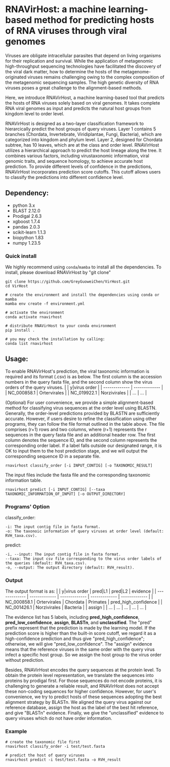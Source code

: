 # RNAVirHost: a machine learning-based method for predicting hosts of RNA viruses through viral genomes



Viruses are obligate intracellular parasites that depend on living organisms for their replication and survival. While the application of metagenomic high-throughput sequencing technologies have facilitated the discovery of the viral dark matter, how to determine the hosts of the metagenome-originated viruses remains challenging owing to the complex composition of the metagenomic sequencing samples. The high genetic diversity of RNA viruses poses a great challenge to the alignment-based methods.

Here, we introduce RNAVirHost, a machine learning-based tool that predicts the hosts of RNA viruses solely based on viral genomes. It takes complete RNA viral genomes as input and predicts the natural host groups from kingdom level to order level. 

RNAVirHost is designed as a two-layer classification framework to hierarcically predict the host groups of query viruses. Layer 1 contains 5 branches (Chordata, Invertebrate, Viridiplantae, Fungi, Bacteria), which are categorized into kingdom and phylum level. Layer 2, designed for Chordata subtree, has 10 leaves, which are at the class and order level. RNAVirHost utilizes a hierarchical approach to predict the host lineage along the tree. It combines various factors, including virustaxonomic information, viral genomic traits, and sequence homology, to achieve accurate host prediction. To provide different levels of confidence in the predictions, RNAVirHost incorporates prediction score cutoffs. This cutoff allows users to classify the predictions into different confidence level.

## Dependency:
* python 3.x
* BLAST 2.12.0
* Prodigal 2.6.3
* xgboost 1.7.4
* pandas 2.0.3
* scikit-learn 1.1.3
* biopython 1.83
* numpy 1.23.5

### Quick install
We highly recommend using `conda`/`mamba` to install all the dependencies. To install, please download RNAVirHost by "git clone"
```
git clone https://github.com/GreyGuoweiChen/VirHost.git
cd VirHost

# create the environment and install the dependencies using conda or mamba
mamba env create -f environment.yml

# activate the environment
conda activate rnavirhost

# distribute RNAVirHost to your conda environment
pip install .

# you may check the installation by calling:
conda list rnavirhost
```


## Usage:
To enable RNAVirHost's prediction, the viral taxonomic information is required and its format (.csv) is as below. The first column is the accession numbers in the query fasta file, and the second column show the virus orders of the query viruses.
|   | y\|virus order |
| ------------- | ------------- |
| NC_000858.1 | Ortervirales  |
| NC_019922.1  | Norzivirales  |
| ...  | ...  |

(Optional) For user convenience, we provide a simple alignment-based method for classifying virus sequences at the order level using BLASTN. Generally, the order-level predictions provided by BLASTN are sufficiently accurate. However, if users desire to refine the classification using other programs, they can follow the file format outlined in the table above. The file comprises (r+1) rows and two columns, where (r+1) represents the r sequences in the query fasta file and an additional header row. The first column denotes the sequence ID, and the second column represents the corresponding order label. If a label falls outside our designated range, it is OK to input them to the host prediction stage, and we will output the corresponding sequence ID in a separate file.
```
rnavirhost classify_order [-i INPUT_CONTIG] [-o TAXONOMIC_RESULT]
```

The input files include the fasta file and the corresponding taxonomic information table.
```
rnavirhost predict [-i INPUT_CONTIG] [--taxa TAXONOMIC_INFORMATION_OF_INPUT] [-o OUTPUT_DIRECTORY]
```

### Programs' Option
classify_order:
```
-i: The input contig file in fasta format.
-o: The taxonoic information of query viruses at order level (default: RVH_taxa.csv).
```

predict:
```
-i, --input: The input contig file in fasta format.
--taxa: The input csv file corresponding to the virus order labels of the queries (default: RVH_taxa.csv).
-o, --output: The output directory (default: RVH_result).
```

### Output
The output format is as:
|   | y\|virus order | pred\|L1 | pred\|L2 | evidence |
| ------------- | ------------- | ------------- | ------------- | ------------- |
| NC_000858.1 | Ortervirales  | Chordata | Primates | pred_high_confidence |
| NC_001426.1  | Norzivirales  | Bacteria |  | assign |
| ...  | ...  | ...  | ...  | ...  |

The evidence list has 5 labels, including **pred_high_confidence**, **pred_low_confidence**, **assign**, **BLASTn**, and **unclassified**. The "pred" prefix represent that the prediction is made by the learning model. If the prediction score is higher than the built-in score cutoff, we regard it as a high-confidence prediction and thus give "pred_high_confidence"; otherwise, we will give "pred_low_confidence". The "assign" evidence means that the reference viruses in the same order with the query virus infect a specific host group. So we assign the host group to the virus order without prediction.

Besides, RNAVirHost encodes the query sequences at the protein level. To obtain the protein level representation, we translate the sequences into proteins by prodigal first. For those sequences do not encode proteins, it is challenging to generate a reliable result, and RNAVirHost does not accept these non-coding sequences for higher confidence. However, for user's convenience, we try to predict hosts of these sequences adopting the best alignment strategy by BLASTn. We aligned the query virus against our reference database, assign the host as the label of the best hit reference, and give "BLASTn" evidence. Finally, we give the "unclassified" evidence to query viruses which do not have order information.




### Example
```
# create the taxonomic file first
rnavirhost classify_order -i test/test.fasta 

# predict the host of query viruses
rnavirhost predict -i test/test.fasta -o RVH_result
```



